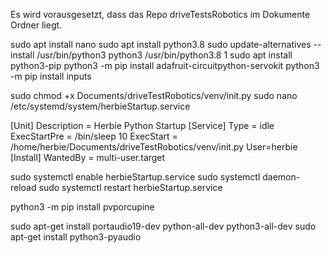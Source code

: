 Es wird vorausgesetzt, dass das Repo driveTestsRobotics im Dokumente Ordner liegt.

sudo apt install nano
sudo apt install python3.8
sudo update-alternatives --install /usr/bin/python3 python3 /usr/bin/python3.8 1
sudo apt install python3-pip
python3 -m pip install adafruit-circuitpython-servokit
python3 -m pip install inputs

sudo chmod +x Documents/driveTestRobotics/venv/init.py
sudo nano /etc/systemd/system/herbieStartup.service

[Unit]
Description = Herbie Python Startup
[Service]
Type = idle
ExecStartPre = /bin/sleep 10
ExecStart = /home/herbie/Documents/driveTestRobotics/venv/init.py
User=herbie
[Install]
WantedBy = multi-user.target

sudo systemctl enable herbieStartup.service
sudo systemctl daemon-reload
sudo systemctl restart herbieStartup.service


python3 -m pip install pvporcupine

sudo apt-get install portaudio19-dev python-all-dev python3-all-dev
sudo apt-get install python3-pyaudio
